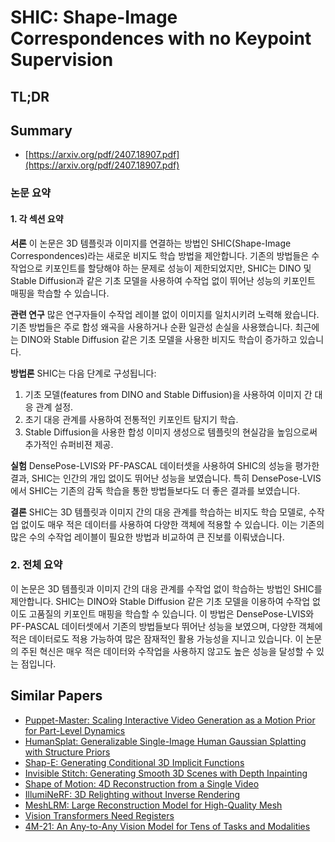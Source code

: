 # SHIC: Shape-Image Correspondences with no Keypoint Supervision
## TL;DR
## Summary
- [https://arxiv.org/pdf/2407.18907.pdf](https://arxiv.org/pdf/2407.18907.pdf)

### 논문 요약

#### 1. 각 섹션 요약

**서론**
이 논문은 3D 템플릿과 이미지를 연결하는 방법인 SHIC(Shape-Image Correspondences)라는 새로운 비지도 학습 방법을 제안합니다. 기존의 방법들은 수작업으로 키포인트를 할당해야 하는 문제로 성능이 제한되었지만, SHIC는 DINO 및 Stable Diffusion과 같은 기초 모델을 사용하여 수작업 없이 뛰어난 성능의 키포인트 매핑을 학습할 수 있습니다.

**관련 연구**
많은 연구자들이 수작업 레이블 없이 이미지를 일치시키려 노력해 왔습니다. 기존 방법들은 주로 합성 왜곡을 사용하거나 순환 일관성 손실을 사용했습니다. 최근에는 DINO와 Stable Diffusion 같은 기초 모델을 사용한 비지도 학습이 증가하고 있습니다.

**방법론**
SHIC는 다음 단계로 구성됩니다:
1. 기초 모델(features from DINO and Stable Diffusion)을 사용하여 이미지 간 대응 관계 설정.
2. 초기 대응 관계를 사용하여 전통적인 키포인트 탐지기 학습.
3. Stable Diffusion을 사용한 합성 이미지 생성으로 템플릿의 현실감을 높임으로써 추가적인 슈퍼비젼 제공.

**실험**
DensePose-LVIS와 PF-PASCAL 데이터셋을 사용하여 SHIC의 성능을 평가한 결과, SHIC는 인간의 개입 없이도 뛰어난 성능을 보였습니다. 특히 DensePose-LVIS에서 SHIC는 기존의 감독 학습을 통한 방법들보다도 더 좋은 결과를 보였습니다.

**결론**
SHIC는 3D 템플릿과 이미지 간의 대응 관계를 학습하는 비지도 학습 모델로, 수작업 없이도 매우 적은 데이터를 사용하여 다양한 객체에 적용할 수 있습니다. 이는 기존의 많은 수의 수작업 레이블이 필요한 방법과 비교하여 큰 진보를 이뤄냈습니다.

### 2. 전체 요약

이 논문은 3D 템플릿과 이미지 간의 대응 관계를 수작업 없이 학습하는 방법인 SHIC를 제안합니다. SHIC는 DINO와 Stable Diffusion 같은 기초 모델을 이용하여 수작업 없이도 고품질의 키포인트 매핑을 학습할 수 있습니다. 이 방법은 DensePose-LVIS와 PF-PASCAL 데이터셋에서 기존의 방법들보다 뛰어난 성능을 보였으며, 다양한 객체에 적은 데이터로도 적용 가능하여 많은 잠재적인 활용 가능성을 지니고 있습니다. 이 논문의 주된 혁신은 매우 적은 데이터와 수작업을 사용하지 않고도 높은 성능을 달성할 수 있는 점입니다.

## Similar Papers
- [Puppet-Master: Scaling Interactive Video Generation as a Motion Prior for Part-Level Dynamics](2408.04631.md)
- [HumanSplat: Generalizable Single-Image Human Gaussian Splatting with Structure Priors](2406.12459.md)
- [Shap-E: Generating Conditional 3D Implicit Functions](2305.02463.md)
- [Invisible Stitch: Generating Smooth 3D Scenes with Depth Inpainting](2404.19758.md)
- [Shape of Motion: 4D Reconstruction from a Single Video](2407.13764.md)
- [IllumiNeRF: 3D Relighting without Inverse Rendering](2406.06527.md)
- [MeshLRM: Large Reconstruction Model for High-Quality Mesh](2404.12385.md)
- [Vision Transformers Need Registers](2309.16588.md)
- [4M-21: An Any-to-Any Vision Model for Tens of Tasks and Modalities](2406.09406.md)
